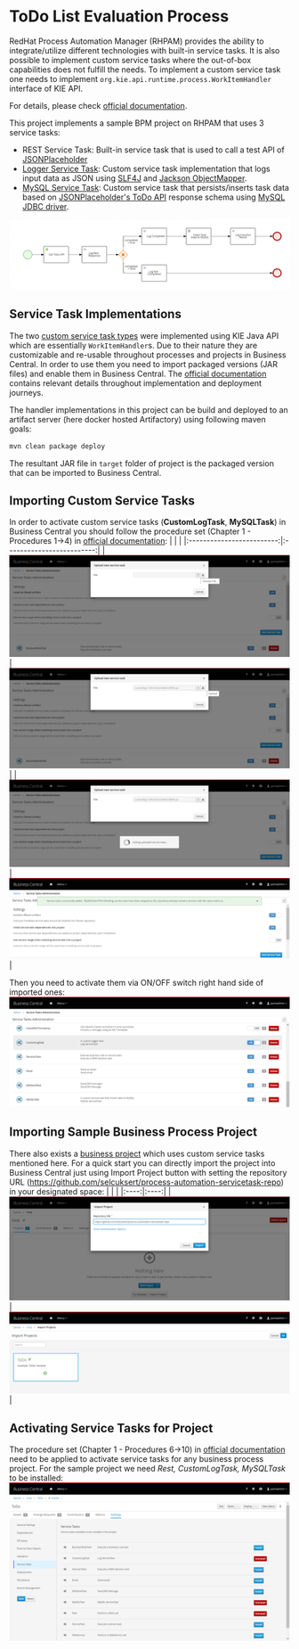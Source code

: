 # ToDo List Evaluation Process
RedHat Process Automation Manager (RHPAM) provides the ability to integrate/utilize different technologies with built-in service tasks. It is also possible to implement custom service tasks where the out-of-box capabilities does not fulfill the needs. To implement a custom service task one needs to implement `org.kie.api.runtime.process.WorkItemHandler` interface of KIE API. 

For details, please check [official documentation](https://access.redhat.com/documentation/en-us/red_hat_process_automation_manager/7.8/html-single/custom_tasks_and_work_item_handlers_in_business_central/index).

This project implements a sample BPM project on RHPAM that uses 3 service tasks:
* REST Service Task: Built-in service task that is used to call a test API of [JSONPlaceholder](http://jsonplaceholder.typicode.com/)
* [Logger Service Task](/handlers/log): Custom service task implementation that logs input data as JSON using [SLF4J](http://www.slf4j.org/) and [Jackson ObjectMapper](https://github.com/FasterXML/jackson-databind/blob/master/src/main/java/com/fasterxml/jackson/databind/ObjectMapper.java).
* [MySQL Service Task](/handlers/mysql): Custom service task that persists/inserts task data based on [JSONPlaceholder's ToDo API](http://jsonplaceholder.typicode.com/todos) response schema using [MySQL JDBC driver](https://dev.mysql.com/downloads/connector/j/).

![BPMN diagram](/doc/images/evaluation.bpmn.png)

## Service Task Implementations
The two [custom service task types](/handlers) were implemented using KIE Java API which are essentially `WorkItemHandler`s. Due to their nature they are customizable and re-usable throughout processes and projects in Business Central. In order to use them you need to import packaged versions (JAR files) and enable them in Business Central. The [official documentation](https://access.redhat.com/documentation/en-us/red_hat_process_automation_manager/7.8/html-single/custom_tasks_and_work_item_handlers_in_business_central/index) contains relevant details throughout implementation and deployment journeys.

The handler implementations in this project can be build and deployed to an artifact server (here docker hosted Artifactory) using following maven goals:
```bash
mvn clean package deploy
```
The resultant JAR file in `target` folder of project is the packaged version that can be imported to Business Central. 

## Importing Custom Service Tasks
In order to activate custom service tasks (**CustomLogTask**, **MySQLTask**) in Business Central you should follow the procedure set (Chapter 1 - Procedures 1->4) in [official documentation](https://access.redhat.com/documentation/en-us/red_hat_process_automation_manager/7.8/html-single/custom_tasks_and_work_item_handlers_in_business_central/index#manage-service-tasks-proc_custom-tasks):
| | |
|:-------------------------:|:-------------------------:|
|![import_st_c](/doc/images/service_task_c_file.png)|![import_st_u](/doc/images/service_task_u_file.png)|
|![import_st_ac](/doc/images/service_task_a_file.png)|![import_st_ac](/doc/images/service_task_ac_file.png)|

Then you need to activate them via ON/OFF switch right hand side of imported ones:
![service_task_list](/doc/images/service_task_list.png)

## Importing Sample Business Process Project
There also exists a [business project](https://github.com/selcuksert/process-automation-servicetask-repo) which uses custom service tasks mentioned here. For a quick start you can directly import the project into Business Central just using Import Project button with setting the repository URL (https://github.com/selcuksert/process-automation-servicetask-repo) in your designated space:
| | |
|:----:|:----:|
|![import_p](/doc/images/import_project.png)|![import_c](/doc/images/import_project_c.png)|

## Activating Service Tasks for Project
The procedure set (Chapter 1 - Procedures 6->10) in [official documentation](https://access.redhat.com/documentation/en-us/red_hat_process_automation_manager/7.8/html-single/custom_tasks_and_work_item_handlers_in_business_central/index#manage-service-tasks-proc_custom-tasks) need to be applied to activate service tasks for any business process project. For the sample project we need *Rest, CustomLogTask, MySQLTask* to be installed:
![st_project_install](/doc/images/st_project_install.png)
